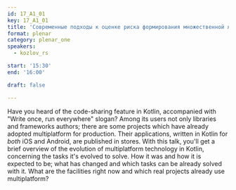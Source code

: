```yaml
---
id: 17_A1_01
key: 17_A1_01
title: 'Современные подходы к оценке риска формирования множественной лекарственной устойчивости возбудителей ИСМП'
format: plenar
category: plenar_one
speakers:
  - kozlov_rs

start: '15:30'
end: '16:00'

draft: false

---
```

Have you heard of the code-sharing feature in Kotlin, accompanied with "Write once, run everywhere" slogan? Among its users not only libraries and frameworks authors; there are some projects which have already adopted multiplatform for production. Their applications, written in Kotlin for *both* iOS and Android, are published in stores. 
With this talk, you'll get a brief overview of the evolution of multiplatform technology in Kotlin, concerning the tasks it's evolved to solve. How it was and how it is expected to be; what has changed and which tasks can be already solved with it. What are the facilities right now and which real projects already use multiplatform?